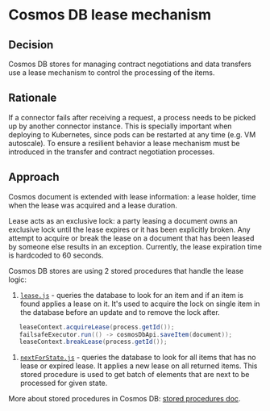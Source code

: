 # Cosmos DB lease mechanism

## Decision

Cosmos DB stores for managing contract negotiations and data transfers use a lease mechanism to control the processing of the items.

## Rationale

If a connector fails after receiving a request, a process needs to be picked up by another connector instance. This is specially important when deploying to Kubernetes, since pods can be restarted at any time (e.g. VM autoscale). To ensure a resilient behavior a lease mechanism must be introduced in the transfer and contract negotiation processes.

## Approach

Cosmos document is extended with lease information: a lease holder, time when the lease was acquired and a lease duration.

Lease acts as an exclusive lock: a party leasing a document owns an exclusive lock until the lease expires or it has been explicitly broken. Any attempt to acquire or break the lease on a document that has been leased by someone else results in an exception. Currently, the lease expiration time is hardcoded to 60 seconds.

Cosmos DB stores are using 2 stored procedures that handle the lease logic:

1. [`lease.js`](/extensions/azure/cosmos/cosmos-common/src/main/resources/lease.js) - queries the database to look for an item and if an item is found applies a lease on it. It's used to acquire the lock on single item in the database before an update and to remove the lock after.

```java
   leaseContext.acquireLease(process.getId());
   failsafeExecutor.run(() -> cosmosDbApi.saveItem(document));
   leaseContext.breakLease(process.getId());
```

1. [`nextForState.js`](/extensions/azure/cosmos/cosmos-common/src/main/resources/nextForState.js) - queries the database to look for all items that has no lease or expired lease. It applies a new lease on all returned items. This stored procedure is used to get batch of elements that are next to be processed for given state.

More about stored procedures in Cosmos DB: [stored procedures doc](https://docs.microsoft.com/rest/api/cosmos-db/stored-procedures).

